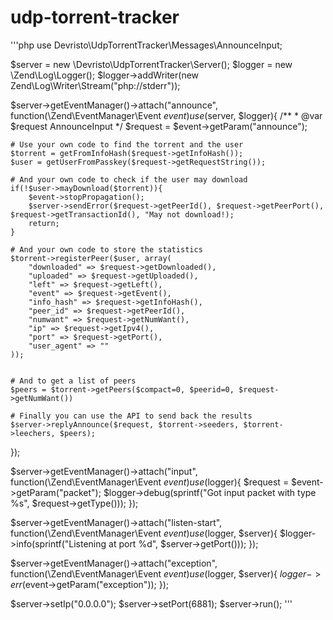 udp-torrent-tracker
===================

'''php
use Devristo\UdpTorrentTracker\Messages\AnnounceInput;


$server = new \Devristo\UdpTorrentTracker\Server();
$logger = new \Zend\Log\Logger();
$logger->addWriter(new Zend\Log\Writer\Stream("php://stderr"));

$server->getEventManager()->attach("announce", function(\Zend\EventManager\Event $event) use ($server, $logger){
    /**
     * @var $request AnnounceInput
     */
    $request = $event->getParam("announce");

    # Use your own code to find the torrent and the user    
    $torrent = getFromInfoHash($request->getInfoHash());
    $user = getUserFromPasskey($request->getRequestString());
    
    # And your own code to check if the user may download
    if(!$user->mayDownload($torrent)){
        $event->stopPropagation();
        $server->sendError($request->getPeerId(), $request->getPeerPort(), $request->getTransactionId(), "May not download!);
        return;
    }
    
    # And your own code to store the statistics
    $torrent->registerPeer($user, array(
        "downloaded" => $request->getDownloaded(),
        "uploaded" => $request->getUploaded(),
        "left" => $request->getLeft(),
        "event" => $request->getEvent(),
        "info_hash" => $request->getInfoHash(),
        "peer_id" => $request->getPeerId(),
        "numwant" => $request->getNumWant(),
        "ip" => $request->getIpv4(),
        "port" => $request->getPort(),
        "user_agent" => ""
    ));


    # And to get a list of peers
    $peers = $torrent->getPeers($compact=0, $peerid=0, $request->getNumWant())
    
    # Finally you can use the API to send back the results
    $server->replyAnnounce($request, $torrent->seeders, $torrent->leechers, $peers);
});

$server->getEventManager()->attach("input", function(\Zend\EventManager\Event $event) use ($logger){
    $request = $event->getParam("packet");
    $logger->debug(sprintf("Got input packet with type %s", $request->getType()));
});

$server->getEventManager()->attach("listen-start", function(\Zend\EventManager\Event $event) use($logger, $server){
    $logger->info(sprintf("Listening at port %d", $server->getPort()));
});

$server->getEventManager()->attach("exception", function(\Zend\EventManager\Event $event) use($logger, $server){
    $logger->err($event->getParam("exception"));
});

$server->setIp("0.0.0.0");
$server->setPort(6881);
$server->run();
'''
